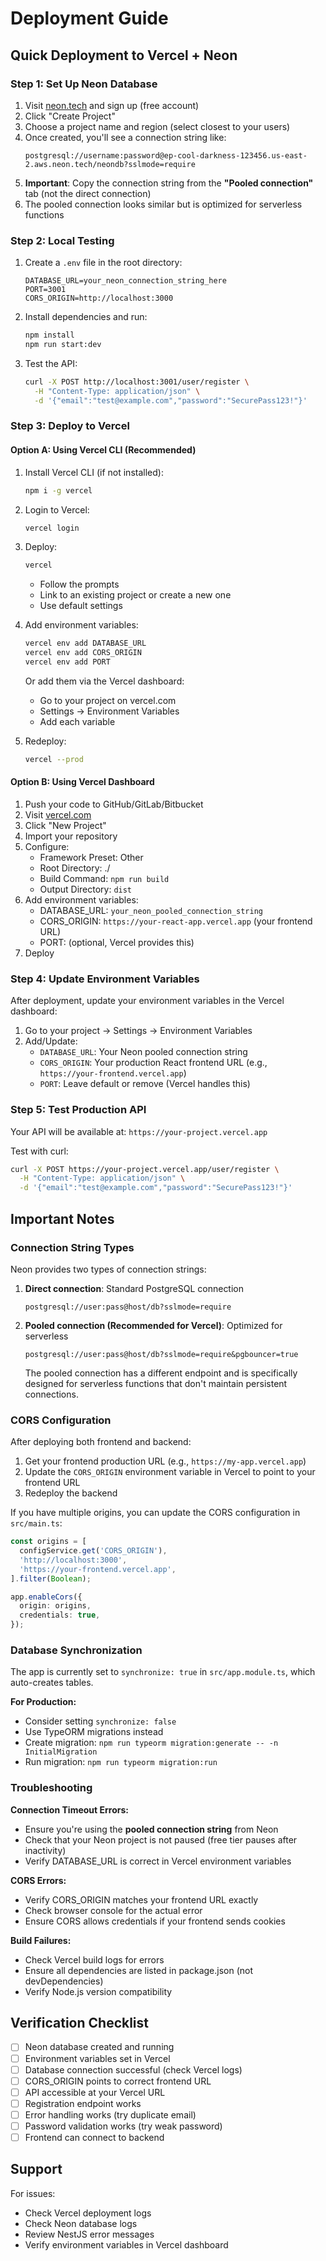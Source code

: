 # Deployment Guide

## Quick Deployment to Vercel + Neon

### Step 1: Set Up Neon Database

1. Visit [neon.tech](https://neon.tech) and sign up (free account)
2. Click "Create Project"
3. Choose a project name and region (select closest to your users)
4. Once created, you'll see a connection string like:
   ```
   postgresql://username:password@ep-cool-darkness-123456.us-east-2.aws.neon.tech/neondb?sslmode=require
   ```
5. **Important**: Copy the connection string from the **"Pooled connection"** tab (not the direct connection)
6. The pooled connection looks similar but is optimized for serverless functions

### Step 2: Local Testing

1. Create a `.env` file in the root directory:

   ```env
   DATABASE_URL=your_neon_connection_string_here
   PORT=3001
   CORS_ORIGIN=http://localhost:3000
   ```

2. Install dependencies and run:

   ```bash
   npm install
   npm run start:dev
   ```

3. Test the API:
   ```bash
   curl -X POST http://localhost:3001/user/register \
     -H "Content-Type: application/json" \
     -d '{"email":"test@example.com","password":"SecurePass123!"}'
   ```

### Step 3: Deploy to Vercel

#### Option A: Using Vercel CLI (Recommended)

1. Install Vercel CLI (if not installed):

   ```bash
   npm i -g vercel
   ```

2. Login to Vercel:

   ```bash
   vercel login
   ```

3. Deploy:

   ```bash
   vercel
   ```

   - Follow the prompts
   - Link to an existing project or create a new one
   - Use default settings

4. Add environment variables:

   ```bash
   vercel env add DATABASE_URL
   vercel env add CORS_ORIGIN
   vercel env add PORT
   ```

   Or add them via the Vercel dashboard:
   - Go to your project on vercel.com
   - Settings → Environment Variables
   - Add each variable

5. Redeploy:
   ```bash
   vercel --prod
   ```

#### Option B: Using Vercel Dashboard

1. Push your code to GitHub/GitLab/Bitbucket
2. Visit [vercel.com](https://vercel.com)
3. Click "New Project"
4. Import your repository
5. Configure:
   - Framework Preset: Other
   - Root Directory: ./
   - Build Command: `npm run build`
   - Output Directory: `dist`
6. Add environment variables:
   - DATABASE_URL: `your_neon_pooled_connection_string`
   - CORS_ORIGIN: `https://your-react-app.vercel.app` (your frontend URL)
   - PORT: (optional, Vercel provides this)
7. Deploy

### Step 4: Update Environment Variables

After deployment, update your environment variables in the Vercel dashboard:

1. Go to your project → Settings → Environment Variables
2. Add/Update:
   - `DATABASE_URL`: Your Neon pooled connection string
   - `CORS_ORIGIN`: Your production React frontend URL (e.g., `https://your-frontend.vercel.app`)
   - `PORT`: Leave default or remove (Vercel handles this)

### Step 5: Test Production API

Your API will be available at: `https://your-project.vercel.app`

Test with curl:

```bash
curl -X POST https://your-project.vercel.app/user/register \
  -H "Content-Type: application/json" \
  -d '{"email":"test@example.com","password":"SecurePass123!"}'
```

## Important Notes

### Connection String Types

Neon provides two types of connection strings:

1. **Direct connection**: Standard PostgreSQL connection

   ```
   postgresql://user:pass@host/db?sslmode=require
   ```

2. **Pooled connection (Recommended for Vercel)**: Optimized for serverless

   ```
   postgresql://user:pass@host/db?sslmode=require&pgbouncer=true
   ```

   The pooled connection has a different endpoint and is specifically designed for serverless functions that don't maintain persistent connections.

### CORS Configuration

After deploying both frontend and backend:

1. Get your frontend production URL (e.g., `https://my-app.vercel.app`)
2. Update the `CORS_ORIGIN` environment variable in Vercel to point to your frontend URL
3. Redeploy the backend

If you have multiple origins, you can update the CORS configuration in `src/main.ts`:

```typescript
const origins = [
  configService.get('CORS_ORIGIN'),
  'http://localhost:3000',
  'https://your-frontend.vercel.app',
].filter(Boolean);

app.enableCors({
  origin: origins,
  credentials: true,
});
```

### Database Synchronization

The app is currently set to `synchronize: true` in `src/app.module.ts`, which auto-creates tables.

**For Production:**

- Consider setting `synchronize: false`
- Use TypeORM migrations instead
- Create migration: `npm run typeorm migration:generate -- -n InitialMigration`
- Run migration: `npm run typeorm migration:run`

### Troubleshooting

**Connection Timeout Errors:**

- Ensure you're using the **pooled connection string** from Neon
- Check that your Neon project is not paused (free tier pauses after inactivity)
- Verify DATABASE_URL is correct in Vercel environment variables

**CORS Errors:**

- Verify CORS_ORIGIN matches your frontend URL exactly
- Check browser console for the actual error
- Ensure CORS allows credentials if your frontend sends cookies

**Build Failures:**

- Check Vercel build logs for errors
- Ensure all dependencies are listed in package.json (not devDependencies)
- Verify Node.js version compatibility

## Verification Checklist

- [ ] Neon database created and running
- [ ] Environment variables set in Vercel
- [ ] Database connection successful (check Vercel logs)
- [ ] CORS_ORIGIN points to correct frontend URL
- [ ] API accessible at your Vercel URL
- [ ] Registration endpoint works
- [ ] Error handling works (try duplicate email)
- [ ] Password validation works (try weak password)
- [ ] Frontend can connect to backend

## Support

For issues:

- Check Vercel deployment logs
- Check Neon database logs
- Review NestJS error messages
- Verify environment variables in Vercel dashboard
